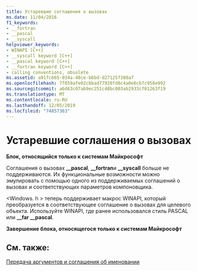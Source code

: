 ```yaml
---
title: Устаревшие соглашения о вызовах
ms.date: 11/04/2016
f1_keywords:
- __fortran
- __pascal
- __syscall
helpviewer_keywords:
- WINAPI [C++]
- __syscall keyword [C++]
- __pascal keyword [C++]
- __fortran keyword [C++]
- calling conventions, obsolete
ms.assetid: a91fc665-034a-48ce-b6bd-d27125f308a7
ms.openlocfilehash: 7f059afe02cbbad77920fd8c4a0e6cb7c958e992
ms.sourcegitcommit: a6d63c07ab9ec251c48bc003ab2933cf01263f19
ms.translationtype: MT
ms.contentlocale: ru-RU
ms.lasthandoff: 12/05/2019
ms.locfileid: "74857363"
---
```

# <a name="obsolete-calling-conventions"></a>Устаревшие соглашения о вызовах

**Блок, относящийся только к системам Майкрософт**

Соглашения о вызовах **__pascal**, **__fortran**и **__syscall** больше не поддерживаются. Их функциональные возможности можно эмулировать с помощью одного из поддерживаемых соглашений о вызовах и соответствующих параметров компоновщика.

\<Windows. h > теперь поддерживает макрос WINAPI, который преобразуется в соответствующее соглашение о вызовах для целевого объекта. Используйте WINAPI, где ранее использовался стиль PASCAL или **__far \__pascal**.

**Завершение блока, относящегося только к системам Майкрософт**

## <a name="see-also"></a>См. также:

[Передача аргументов и соглашения об именовании](../cpp/argument-passing-and-naming-conventions.md)